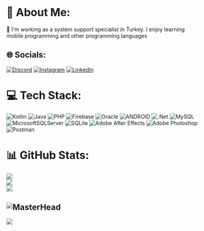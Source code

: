 # 💫 About Me:
🔭 I'm working as a system support specialist in Turkey. I enjoy learning mobile programming and other programming languages<br>

## 🌐 Socials:
[![Discord](https://img.shields.io/badge/Discord-%237289DA.svg?logo=discord&logoColor=white)](https://discord.gg/Nazrum#1184) [![Instagram](https://img.shields.io/badge/Instagram-%23E4405F.svg?logo=Instagram&logoColor=white)](https://instagram.com/https://www.instagram.com/volkanguder_/) [![LinkedIn](https://img.shields.io/badge/LinkedIn-%230077B5.svg?logo=linkedin&logoColor=white)](https://linkedin.com/in/https://www.linkedin.com/in/volkanguder/) 

# 💻 Tech Stack:
![Kotlin](https://img.shields.io/badge/kotlin-%230095D5.svg?style=plastic&logo=kotlin&logoColor=white) ![Java](https://img.shields.io/badge/java-%23ED8B00.svg?style=plastic&logo=java&logoColor=white) ![PHP](https://img.shields.io/badge/php-%23777BB4.svg?style=plastic&logo=php&logoColor=white) ![Firebase](https://img.shields.io/badge/firebase-%23039BE5.svg?style=plastic&logo=firebase) ![Oracle](https://img.shields.io/badge/Oracle-F80000?style=plastic&logo=oracle&logoColor=white) ![ANDROID](https://img.shields.io/badge/android-%2320232a.svg?style=plastic&logo=android&logoColor=%a4c639) ![.Net](https://img.shields.io/badge/.NET-5C2D91?style=plastic&logo=.net&logoColor=white) ![MySQL](https://img.shields.io/badge/mysql-%2300f.svg?style=plastic&logo=mysql&logoColor=white) ![MicrosoftSQLServer](https://img.shields.io/badge/Microsoft%20SQL%20Sever-CC2927?style=plastic&logo=microsoft%20sql%20server&logoColor=white) ![SQLite](https://img.shields.io/badge/sqlite-%2307405e.svg?style=plastic&logo=sqlite&logoColor=white) ![Adobe After Effects](https://img.shields.io/badge/Adobe%20After%20Effects-9999FF.svg?style=plastic&logo=Adobe%20After%20Effects&logoColor=white) ![Adobe Photoshop](https://img.shields.io/badge/adobephotoshop-%2331A8FF.svg?style=plastic&logo=adobephotoshop&logoColor=white) ![Postman](https://img.shields.io/badge/Postman-FF6C37?style=plastic&logo=postman&logoColor=white)
# 📊 GitHub Stats:
![](https://github-readme-stats.vercel.app/api?username=Volkanguder&theme=dark&hide_border=false&include_all_commits=false&count_private=false)<br/>
![](https://github-readme-streak-stats.herokuapp.com/?user=Volkanguder&theme=dark&hide_border=false)<br/>
![](https://github-readme-stats.vercel.app/api/top-langs/?username=Volkanguder&theme=dark&hide_border=false&include_all_commits=false&count_private=false&layout=compact)

![MasterHead](https://media.giphy.com/media/CchzkJJ6UrQmQ/giphy.gif)
---
[![](https://visitcount.itsvg.in/api?id=Volkanguder&icon=2&color=8)](https://visitcount.itsvg.in)

<!-- Proudly created with GPRM ( https://gprm.itsvg.in ) -->

